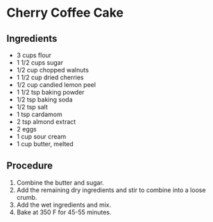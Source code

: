 # Cherry Coffee Cake

## Ingredients

- 3 cups flour
- 1 1/2 cups sugar
- 1/2 cup chopped walnuts
- 1 1/2 cup dried cherries
- 1/2 cup candied lemon peel
- 1 1/2 tsp baking powder
- 1/2 tsp baking soda
- 1/2 tsp salt
- 1 tsp cardamom
- 2 tsp almond extract
- 2 eggs
- 1 cup sour cream
- 1 cup butter, melted

## Procedure

1. Combine the butter and sugar.
2. Add the remaining dry ingredients and stir to combine into a loose crumb.
3. Add the wet ingredients and mix.
4. Bake at 350 F for 45-55 minutes.